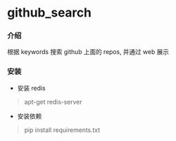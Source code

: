 # github_search

### 介绍
根据 keywords 搜索 github 上面的 repos, 并通过 web 展示

### 安装
  * 安装 redis 
  
   > apt-get redis-server
      
  * 安装依赖
  
  > pip install requirements.txt
  
### 
